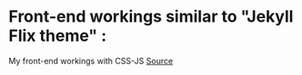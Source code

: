 #  Front-end workings similar to "Jekyll Flix theme" : 

My front-end workings with CSS-JS
[Source](https://github.com/thiagorossener/jekflix-template)
